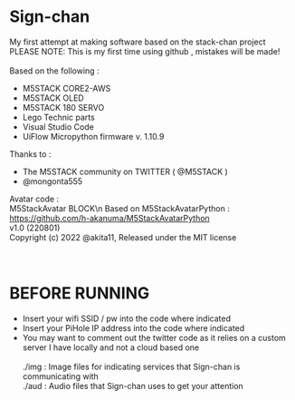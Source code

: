 # Sign-chan
My first attempt at making software based on the stack-chan project<br>
PLEASE NOTE: This is my first time using github , mistakes will be made! <br>
<br>
Based on the following : <br>
- M5STACK CORE2-AWS
- M5STACK OLED
- M5STACK 180 SERVO
- Lego Technic parts
- Visual Studio Code
- UiFlow Micropython firmware v. 1.10.9

Thanks to : <br>
- The M5STACK community on TWITTER ( @M5STACK )
- @mongonta555


Avatar code : <br>
 M5StackAvatar BLOCK\n
 Based on M5StackAvatarPython : https://github.com/h-akanuma/M5StackAvatarPython <br>
 v1.0 (220801)<br>
 Copyright (c) 2022 @akita11, Released under the MIT license<br>
<br>
<br>

# BEFORE RUNNING
- Insert your wifi SSID / pw into the code where indicated
- Insert your PiHole IP address into the code where indicated
- You may want to comment out the twitter code as it relies on a custom server I have locally and not a cloud based one
<br><br>
./img : Image files for indicating services that Sign-chan is communicating with<br>
./aud : Audio files that Sign-chan uses to get your attention<br>
<br>

